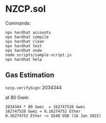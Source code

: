 # NZCP.sol

Commands:

```shell
npx hardhat accounts
npx hardhat compile
npx hardhat clean
npx hardhat test
npx hardhat node
node scripts/sample-script.js
npx hardhat help
```

## Gas Estimation

`nzcp.verifySign`: 2034344

at 80 Gwei:

```
2034344 * 80 Gwei  = 162747520 Gwei
162747520 Gwei = 0.16274752 Ether
0.16274752 Ether ~= $540 USD (16 Jan 2022)
```